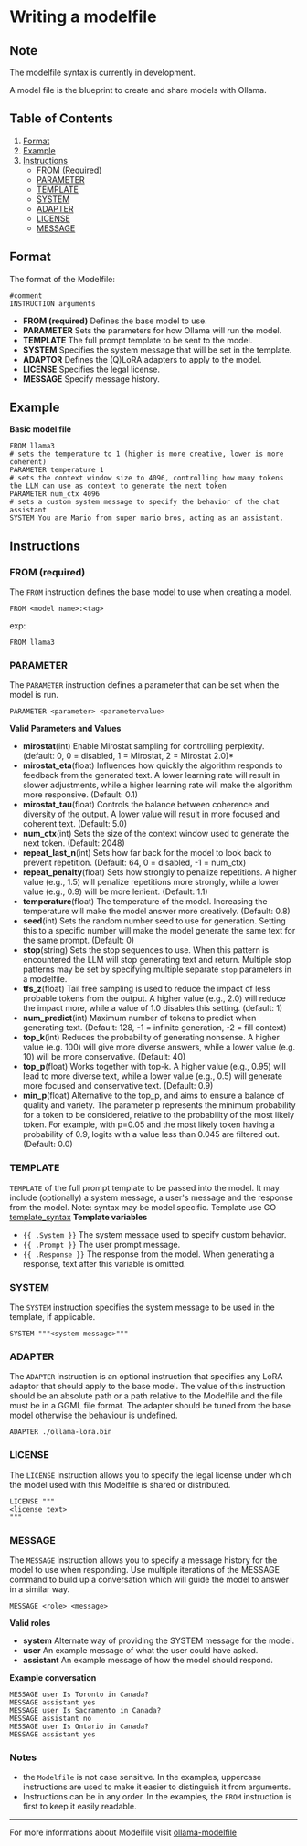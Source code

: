 # Writing a modelfile

## Note
The modelfile syntax is currently in development.

A model file is the blueprint to create and share models with Ollama.

## Table of Contents
1. [Format](#format)
2. [Example](#example)
3. [Instructions](#instructions)
   - [FROM (Required)](#from-required)
   - [PARAMETER](#parameter)
   - [TEMPLATE](#template)
   - [SYSTEM](#system)
   - [ADAPTER](#adapter)
   - [LICENSE](#license)
   - [MESSAGE](#message)



## Format
The format of the Modelfile:
```
#comment
INSTRUCTION arguments
```
- **FROM (required)** Defines the base model to use.
- **PARAMETER** Sets the parameters for how Ollama will run the model.
- **TEMPLATE** The full prompt template to be sent to the model.
- **SYSTEM** Specifies the system message that will be set in the template.
- **ADAPTOR** Defines the (Q)LoRA adapters to apply to the model.
- **LICENSE** Specifies the legal license.
- **MESSAGE** Specify message history.

## Example
**Basic model file**

```
FROM llama3
# sets the temperature to 1 (higher is more creative, lower is more coherent)
PARAMETER temperature 1
# sets the context window size to 4096, controlling how many tokens the LLM can use as context to generate the next token
PARAMETER num_ctx 4096
# sets a custom system message to specify the behavior of the chat assistant
SYSTEM You are Mario from super mario bros, acting as an assistant.
```

## Instructions
### FROM (required)
The `FROM` instruction defines the base model to use when creating a model.
```
FROM <model name>:<tag>
```
exp:
```
FROM llama3
```
### PARAMETER 
The `PARAMETER` instruction defines a parameter that can be set when the model is run.
```
PARAMETER <parameter> <parametervalue>
```
**Valid Parameters and Values**
- **mirostat**(int) Enable Mirostat sampling for controlling perplexity. (default: 0, 0 = disabled, 1 = Mirostat, 2 = Mirostat 2.0)*
- **mirostat_eta**(float) Influences how quickly the algorithm responds to feedback from the generated text. A lower learning rate will result in slower adjustments, while a higher learning rate will make the algorithm more responsive. (Default: 0.1)
- **mirostat_tau**(float) Controls the balance between coherence and diversity of the output. A lower value will result in more focused and coherent text. (Default: 5.0)
- **num_ctx**(int) Sets the size of the context window used to generate the next token.
(Default: 2048)
- **repeat_last_n**(int) Sets how far back for the model to look back to prevent repetition. (Default: 64, 0 = disabled, -1 = num_ctx)
- **repeat_penalty**(float) Sets how strongly to penalize repetitions. A higher value (e.g., 1.5) will penalize repetitions more strongly, while a lower value (e.g., 0.9) will be more lenient. (Default: 1.1)
- **temperature**(float) The temperature of the model. Increasing the temperature will make the model answer more creatively. (Default: 0.8)
- **seed**(int) Sets the random number seed to use for generation. Setting this to a specific number will make the model generate the same text for the same prompt. (Default: 0)
- **stop**(string) Sets the stop sequences to use. When this pattern is encountered the LLM will stop generating text and return. Multiple stop patterns may be set by specifying multiple separate `stop` parameters in a modelfile.
- **tfs_z**(float) Tail free sampling is used to reduce the impact of less probable tokens from the output. A higher value (e.g., 2.0) will reduce the impact more, while a value of 1.0 disables this setting. (default: 1)
- **num_predict**(int) Maximum number of tokens to predict when generating text. (Default: 128, -1 = infinite generation, -2 = fill context)
- **top_k**(int) Reduces the probability of generating nonsense. A higher value (e.g. 100) will give more diverse answers, while a lower value (e.g. 10) will be more conservative. (Default: 40)
- **top_p**(float) Works together with top-k. A higher value (e.g., 0.95) will lead to more diverse text, while a lower value (e.g., 0.5) will generate more focused and conservative text. (Default: 0.9)
- **min_p**(float) 	Alternative to the top_p, and aims to ensure a balance of quality and variety. The parameter p represents the minimum probability for a token to be considered, relative to the probability of the most likely token. For example, with p=0.05 and the most likely token having a probability of 0.9, logits with a value less than 0.045 are filtered out. (Default: 0.0)

### TEMPLATE

`TEMPLATE` of the full prompt template to be passed into the model. It may include (optionally) a system message, a user's message and the response from the model. 
Note: syntax may be model specific. Template use GO [template_syntax](https://pkg.go.dev/text/template)
**Template variables**
- `{{ .System }}` The system message used to specify custom behavior.
- `{{ .Prompt }}` The user prompt message.
- `{{ .Response }}` The response from the model. When generating a response, text after this variable is omitted.

### SYSTEM
The `SYSTEM` instruction specifies the system message to be used in the template, if applicable.
```
SYSTEM """<system message>"""
```
### ADAPTER
The `ADAPTER` instruction is an optional instruction that specifies any LoRA adaptor that should apply to the base model. The value of this instruction should be an absolute path or a path relative to the Modelfile and the file must be in a GGML file format. The adapter should be tuned from the base model otherwise the behaviour is undefined.
```
ADAPTER ./ollama-lora.bin
```
### LICENSE
The `LICENSE` instruction allows you to specify the legal license under which the model used with this Modelfile is shared or distributed.
```
LICENSE """
<license text>
"""
```
### MESSAGE
The `MESSAGE` instruction allows you to specify a message history for the model to use when responding. Use multiple iterations of the MESSAGE command to build up a conversation which will guide the model to answer in a similar way.
```
MESSAGE <role> <message>
```
**Valid roles**
- **system** Alternate way of providing the SYSTEM message for the model.
- **user** An example message of what the user could have asked.
- **assistant** An example message of how the model should respond.

**Example conversation**
```
MESSAGE user Is Toronto in Canada?
MESSAGE assistant yes
MESSAGE user Is Sacramento in Canada?
MESSAGE assistant no
MESSAGE user Is Ontario in Canada?
MESSAGE assistant yes
```
### Notes
- the `Modelfile` is not case sensitive. In the examples, uppercase instructions are used to make it easier to distinguish it from arguments.
- Instructions can be in any order. In the examples, the `FROM` instruction is first to keep it easily readable.


---

For more informations about Modelfile visit [ollama-modelfile](https://github.com/ollama/ollama/blob/main/docs/modelfile.md)